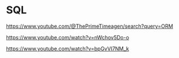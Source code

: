 # SQL
https://www.youtube.com/@ThePrimeTimeagen/search?query=ORM

https://www.youtube.com/watch?v=nWchov5Do-o

https://www.youtube.com/watch?v=bpGvVI7NM_k
